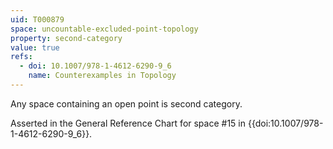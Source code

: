 ```yaml
---
uid: T000879
space: uncountable-excluded-point-topology
property: second-category
value: true
refs:
  - doi: 10.1007/978-1-4612-6290-9_6
    name: Counterexamples in Topology
---
```

Any space containing an open point is second category.

Asserted in the General Reference Chart for space #15 in
{{doi:10.1007/978-1-4612-6290-9_6}}.
